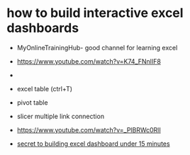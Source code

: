 # how to build interactive excel dashboards
- MyOnlineTrainingHub- good channel for learning excel
- https://www.youtube.com/watch?v=K74_FNnlIF8
- 

- excel table (ctrl+T)
- pivot table
- slicer multiple link connection

- https://www.youtube.com/watch?v=_PlBRWc0RlI
- [secret to building excel dashboard under 15 minutes](https://www.youtube.com/watch?v=9p6tWCHbtPQ)
